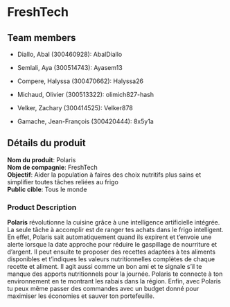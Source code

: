 # FreshTech

## Team members
- Diallo, Abal (300460928): AbalDiallo

- Semlali, Aya (300514743): Ayasem13

- Compere, Halyssa (300470662): Halyssa26

- Michaud, Olivier (300513322): olimich827-hash

- Velker, Zachary (300414525): Velker878

- Gamache, Jean-François (300420444): 8x5y1a

## Détails du produit
**Nom du produit**: Polaris  
**Nom de compagnie**: FreshTech  
**Objectif**: Aider la population à faires des choix nutritifs plus sains et simplifier toutes tâches reliées au frigo  
**Public cible**: Tous le monde  

### Product Description
**Polaris** révolutionne la cuisine grâce à une intelligence artificielle intégrée. La seule tâche à accomplir est de ranger tes achats dans le frigo intelligent. En effet, Polaris sait automatiquement quand ils expirent et t’envoie une alerte lorsque la date approche pour réduire le gaspillage de nourriture et d’argent. Il peut ensuite te proposer des recettes adaptées à tes aliments disponibles et t’indiques les valeurs nutritionnelles complètes de chaque recette et aliment. Il agit aussi comme un bon ami et te signale s’il te manque des apports nutritionnels pour la journée. Polaris te connecte à ton environnement en te montrant les rabais dans la région. Enfin, avec Polaris tu peux même passer des commandes avec un budget donné pour maximiser les économies et sauver ton portefeuille.
